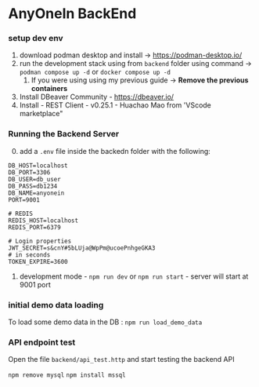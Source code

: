 # AnyOneIn BackEnd

### setup dev env

1. download podman desktop and install -> https://podman-desktop.io/
2. run the development stack using from `backend` folder using command -> `podman compose up -d` or `docker compose up -d`
   1. If you were using using my previous guide -> **Remove the previous containers**
3. Install DBeaver Community - https://dbeaver.io/
4. Install - REST Client - v0.25.1 - Huachao Mao from 'VScode marketplace"

### Running the Backend Server
0. add a `.env` file inside the backedn folder with the following:
```shell
DB_HOST=localhost
DB_PORT=3306
DB_USER=db_user
DB_PASS=db1234
DB_NAME=anyonein
PORT=9001

# REDIS
REDIS_HOST=localhost
REDIS_PORT=6379

# Login properties
JWT_SECRET=s&cnY#5bLUja@WpPm@ucoePnhgeGKA3
# in seconds
TOKEN_EXPIRE=3600
```
1. development mode - `npm run dev` or `npm run start` - server will start at 9001 port

### initial demo data loading
To load some demo data in the DB : `npm run load_demo_data`

### API endpoint test
Open the file `backend/api_test.http` and start testing the backend API



`npm remove mysql`
`npm install mssql`